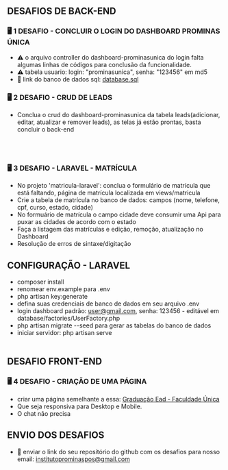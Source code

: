 

## DESAFIOS DE BACK-END

### :desktop_computer:  1 DESAFIO - CONCLUIR O LOGIN DO DASHBOARD PROMINAS ÚNICA

- :warning: o arquivo controller do dashboard-prominasunica do login falta algumas linhas de códigos para conclusão da funcionalidade.
- :warning: tabela usuario: login: "prominasunica", senha: "123456" em md5
- 🔗 link do banco de dados sql: <a target="_blank" href="https://github.com/Rafael-Abne/desafio2023/blob/master/login-dashboard-prominasunica/database.sql">database.sql</a>

### :desktop_computer:  2 DESAFIO - CRUD DE LEADS

- Conclua o crud do dashboard-prominasunica da tabela leads(adicionar, editar, atualizar e remover leads), as telas já estão prontas, basta concluir o back-end

<br><br>
### :desktop_computer:  3 DESAFIO - LARAVEL - MATRÍCULA

- No projeto 'matricula-laravel': conclua o formulário de matrícula que está faltando, página de matrícula localizada em views/matricula
- Crie a tabela de matrícula no banco de dados: campos (nome, telefone, cpf, curso, estado, cidade)
- No formuário de matrícula o campo cidade deve consumir uma Api para puxar as cidades de acordo com o estado
- Faça a listagem das matrículas e edição, remoção, atualização no Dashboard
- Resolução de erros de sintaxe/digitação
## CONFIGURAÇÃO - LARAVEL
- composer install
- renomear env.example para .env
- php artisan key:generate
- defina suas credenciais de banco de dados em seu arquivo .env
- login dashboard padrão: user@gmail.com, senha: 123456 - editável em database/factories/UserFactory.php
- php artisan migrate --seed para gerar as tabelas do banco de dados
- iniciar servidor: php artisan serve
<br><br>
## DESAFIO FRONT-END

### :desktop_computer:  4 DESAFIO - CRIAÇÃO DE UMA PÁGINA
- criar uma página semelhante a essa: <a target="_blank" href="https://graduacaoead.faculdadeunica.com.br/graduacao-online-2-2/">Graduação Ead - Faculdade Única</a>
- Que seja responsiva para Desktop e Mobile.
- O chat não precisa

## ENVIO DOS DESAFIOS
- 🚀 enviar o link do seu repositório do github com os desafios para nosso email: institutoprominaspos@gmail.com